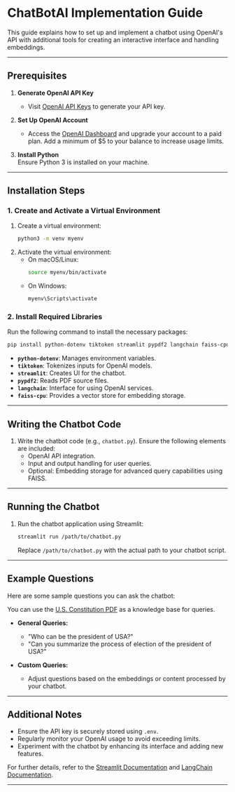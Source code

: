 # ChatBotAI Implementation Guide

This guide explains how to set up and implement a chatbot using OpenAI's API with additional tools for creating an interactive interface and handling embeddings.

---

## Prerequisites

1. **Generate OpenAI API Key**  
   - Visit [OpenAI API Keys](https://platform.openai.com/api-keys) to generate your API key.  

2. **Set Up OpenAI Account**  
   - Access the [OpenAI Dashboard](https://platform.openai.com) and upgrade your account to a paid plan. Add a minimum of $5 to your balance to increase usage limits.

3. **Install Python**  
   Ensure Python 3 is installed on your machine.

---

## Installation Steps

### 1. Create and Activate a Virtual Environment
1. Create a virtual environment:
   ```bash
   python3 -m venv myenv
   ```
2. Activate the virtual environment:
   - On macOS/Linux:
     ```bash
     source myenv/bin/activate
     ```
   - On Windows:
     ```bash
     myenv\Scripts\activate
     ```

### 2. Install Required Libraries
Run the following command to install the necessary packages:
```bash
pip install python-dotenv tiktoken streamlit pypdf2 langchain faiss-cpu
```

- **`python-dotenv`**: Manages environment variables.
- **`tiktoken`**: Tokenizes inputs for OpenAI models.
- **`streamlit`**: Creates UI for the chatbot.
- **`pypdf2`**: Reads PDF source files.
- **`langchain`**: Interface for using OpenAI services.
- **`faiss-cpu`**: Provides a vector store for embedding storage.

---

## Writing the Chatbot Code

1. Write the chatbot code (e.g., `chatbot.py`). Ensure the following elements are included:
   - OpenAI API integration.
   - Input and output handling for user queries.
   - Optional: Embedding storage for advanced query capabilities using FAISS.

---

## Running the Chatbot

1. Run the chatbot application using Streamlit:
   ```bash
   streamlit run /path/to/chatbot.py
   ```
   Replace `/path/to/chatbot.py` with the actual path to your chatbot script.

---

## Example Questions

Here are some sample questions you can ask the chatbot:

You can use the [U.S. Constitution PDF](https://constitutioncenter.org/media/files/constitution.pdf) as a knowledge base for queries.

- **General Queries:**
  - "Who can be the president of USA?"
  - "Can you summarize the process of election of the president of USA?"

- **Custom Queries:**
  - Adjust questions based on the embeddings or content processed by your chatbot.

---

## Additional Notes

- Ensure the API key is securely stored using `.env`.
- Regularly monitor your OpenAI usage to avoid exceeding limits.
- Experiment with the chatbot by enhancing its interface and adding new features.

For further details, refer to the [Streamlit Documentation](https://docs.streamlit.io/) and [LangChain Documentation](https://docs.langchain.com/).

---
